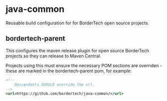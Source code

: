 # java-common
Reusable build configuration for for BorderTech open source projects.

## bordertech-parent
This configures the maven release plugin for open source BorderTech projects so they can release to Maven Central.

Projects using this must ensure the necessary POM sections are overriden - these are marked in the bordertech-parent pom, for example:

```xml
<!--
	Descendants SHOULD override the url.
-->
<url>https://github.com/bordertech/java-common/</url>
```

